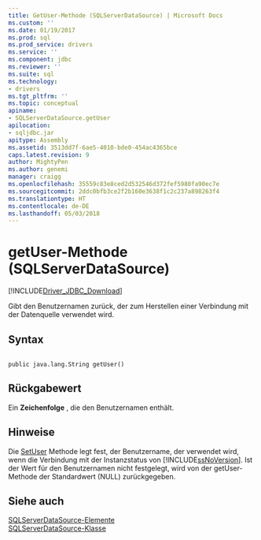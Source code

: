 ```yaml
---
title: GetUser-Methode (SQLServerDataSource) | Microsoft Docs
ms.custom: ''
ms.date: 01/19/2017
ms.prod: sql
ms.prod_service: drivers
ms.service: ''
ms.component: jdbc
ms.reviewer: ''
ms.suite: sql
ms.technology:
- drivers
ms.tgt_pltfrm: ''
ms.topic: conceptual
apiname:
- SQLServerDataSource.getUser
apilocation:
- sqljdbc.jar
apitype: Assembly
ms.assetid: 3513dd7f-6ae5-4010-bde0-454ac4365bce
caps.latest.revision: 9
author: MightyPen
ms.author: genemi
manager: craigg
ms.openlocfilehash: 35559c83e8ced2d532546d372fef5980fa90ec7e
ms.sourcegitcommit: 2ddc0bfb3ce2f2b160e3638f1c2c237a898263f4
ms.translationtype: HT
ms.contentlocale: de-DE
ms.lasthandoff: 05/03/2018
---
```

# <a name="getuser-method-sqlserverdatasource"></a>getUser-Methode (SQLServerDataSource)
[!INCLUDE[Driver_JDBC_Download](../../../includes/driver_jdbc_download.md)]

  Gibt den Benutzernamen zurück, der zum Herstellen einer Verbindung mit der Datenquelle verwendet wird.  
  
## <a name="syntax"></a>Syntax  
  
```  
  
public java.lang.String getUser()  
```  
  
## <a name="return-value"></a>Rückgabewert  
 Ein **Zeichenfolge** , die den Benutzernamen enthält.  
  
## <a name="remarks"></a>Hinweise  
 Die [SetUser](../../../connect/jdbc/reference/setuser-method-sqlserverdatasource.md) Methode legt fest, der Benutzername, der verwendet wird, wenn die Verbindung mit der Instanzstatus von [!INCLUDE[ssNoVersion](../../../includes/ssnoversion_md.md)]. Ist der Wert für den Benutzernamen nicht festgelegt, wird von der getUser-Methode der Standardwert (NULL) zurückgegeben.  
  
## <a name="see-also"></a>Siehe auch  
 [SQLServerDataSource-Elemente](../../../connect/jdbc/reference/sqlserverdatasource-members.md)   
 [SQLServerDataSource-Klasse](../../../connect/jdbc/reference/sqlserverdatasource-class.md)  
  
  
